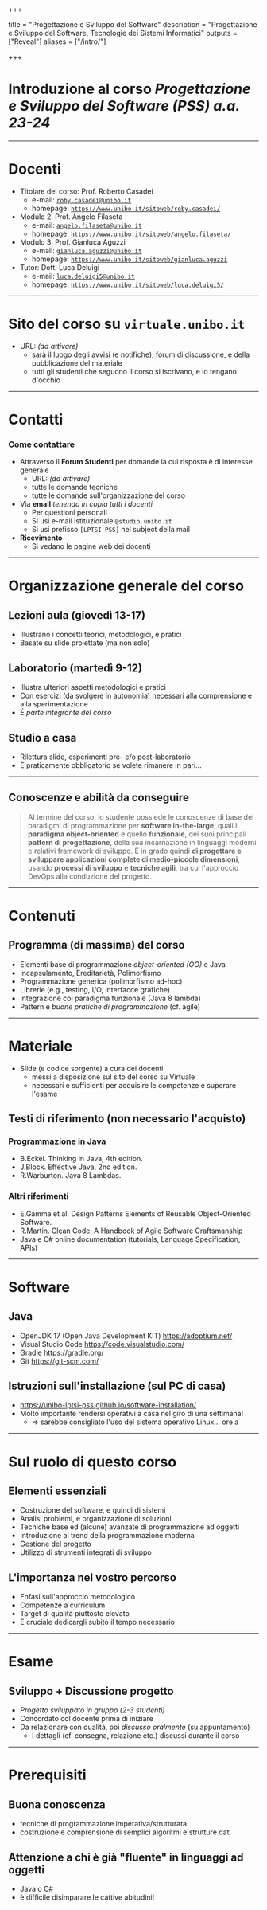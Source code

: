  
+++

title = "Progettazione e Sviluppo del Software"
description = "Progettazione e Sviluppo del Software, Tecnologie dei Sistemi Informatici"
outputs = ["Reveal"]
aliases = ["/intro/"]

+++

# Introduzione al corso *Progettazione e Sviluppo del Software (PSS) a.a. 23-24*

<!-- write-here "../cover.md" -->

<!-- end-write -->

---

# Docenti

* Titolare del corso: Prof. Roberto Casadei
  * e-mail: [`roby.casadei@unibo.it`](mailto:roby.casadei@unibo.it)
  * homepage: [`https://www.unibo.it/sitoweb/roby.casadei/`](https://www.unibo.it/sitoweb/roby.casadei/)
* Modulo 2: Prof. Angelo Filaseta
  * e-mail: [`angelo.filaseta@unibo.it`](mailto:angelo.filaseta@unibo.it)
  * homepage: [`https://www.unibo.it/sitoweb/angelo.filaseta/`](https://www.unibo.it/sitoweb/angelo.filaseta/)
* Modulo 3: Prof. Gianluca Aguzzi
  * e-mail: [`gianluca.aguzzi@unibo.it`](mailto:gianluca.aguzzi@unibo.it)
  * homepage: [`https://www.unibo.it/sitoweb/gianluca.aguzzi`](https://www.unibo.it/sitoweb/gianluca.aguzzi)
* Tutor: Dott. Luca Deluigi
  * e-mail: [`luca.deluigi5@unibo.it`](mailto:luca.deluigi5@unibo.it)
  * homepage: [`https://www.unibo.it/sitoweb/luca.deluigi5/`](https://www.unibo.it/sitoweb/luca.deluigi5/)
  

---

# Sito del corso su `virtuale.unibo.it`

* URL: *(da attivare)* <!-- [`https://virtuale.unibo.it/course/view.php?id=42156`](https://virtuale.unibo.it/course/view.php?id=42156) -->
  * sarà il luogo degli avvisi (e notifiche), forum di discussione, e della pubblicazione del materiale
  * tutti gli studenti che seguono il corso si iscrivano, e lo tengano d'occhio

---

# Contatti

### Come contattare

* Attraverso il **Forum Studenti** per domande la cui risposta è di interesse generale
  * URL: <!-- https://virtuale.unibo.it/mod/forum/view.php?id=TODO --> *(da attivare)*
  * tutte le domande tecniche
  * tutte le domande sull'organizzazione del corso
* Via **email** *tenendo in copia tutti i docenti*
  * Per questioni personali
  * Si usi e-mail istituzionale `@studio.unibo.it`
  * Si usi prefisso `[LPTSI-PSS]` nel subject della mail
* **Ricevimento**
  * Si vedano le pagine web dei docenti

---



# Organizzazione generale del corso

  ## Lezioni aula (giovedì 13-17)

  * Illustrano i concetti teorici, metodologici, e pratici
  * Basate su slide proiettate (ma non solo)

  ## Laboratorio (martedì 9-12)
  
  * Illustra ulteriori aspetti metodologici e pratici
  * Con esercizi (da svolgere in autonomia) necessari alla comprensione e alla sperimentazione
  * *È parte integrante del corso*

  ## Studio a casa
  * Rilettura slide, esperimenti pre- e/o post-laboratorio
  * È praticamente obbligatorio se volete rimanere in pari...

---


## Conoscenze e abilità da conseguire

> Al termine del corso, lo studente possiede le conoscenze di base dei paradigmi di programmazione per **software in-the-large**, quali il **paradigma object-oriented** e quello **funzionale**, dei suoi principali **pattern di progettazione**, della sua incarnazione in linguaggi moderni e relativi framework di sviluppo. È in grado quindi **di progettare e sviluppare applicazioni complete di medio-piccole dimensioni**, usando **processi di sviluppo** e **tecniche agili**, tra cui l'approccio DevOps alla conduzione del progetto.


---

# Contenuti

  ## Programma (di massima) del corso

  * Elementi base di programmazione *object-oriented (OO)* e Java
  * Incapsulamento, Ereditarietà, Polimorfismo
  * Programmazione generica (polimorfismo ad-hoc)
  * Librerie (e.g., testing, I/O, interfacce grafiche)
  * Integrazione col paradigma funzionale (Java 8 lambda)
  * Pattern e *buone pratiche di programmazione* (cf. agile)

---

# Materiale

- Slide (e codice sorgente) a cura dei docenti
  - messi a disposizione sul sito del corso su Virtuale
  - necessari e sufficienti per acquisire le competenze e superare l'esame

## Testi di riferimento (non necessario l'acquisto)
  ### Programmazione in Java
  * B.Eckel. Thinking in Java, 4th edition.
  * J.Block. Effective Java, 2nd edition.
  * R.Warburton. Java 8 Lambdas.

<!--  ### Programmazione in C\#
  * Jon Skeet. C\# in depth, 3rd edition.
-->

  ### Altri riferimenti
  * E.Gamma et al. Design Patterns Elements of Reusable Object-Oriented Software.
  * R.Martin. Clean Code: A Handbook of Agile Software Craftsmanship
  * Java e C\# online documentation (tutorials, Language Specification, APIs)

---

# Software
## Java
* OpenJDK 17 (Open Java Development KIT) https://adoptium.net/
* Visual Studio Code https://code.visualstudio.com/
* Gradle https://gradle.org/
* Git https://git-scm.com/

## Istruzioni sull'installazione (sul PC di casa)
* https://unibo-lptsi-pss.github.io/software-installation/
* Molto importante rendersi operativi a casa nel giro di una settimana!
  * $\Rightarrow$ sarebbe consigliato l'uso del sistema operativo Linux...
ore a 
---

# Sul ruolo di questo corso
## Elementi essenziali
* Costruzione del software, e quindi di sistemi
* Analisi problemi, e organizzazione di soluzioni
* Tecniche base ed (alcune) avanzate di programmazione ad oggetti
* Introduzione al trend della programmazione moderna
* Gestione del progetto
* Utilizzo di strumenti integrati di sviluppo

## L'importanza nel vostro percorso
* Enfasi sull'approccio metodologico
* Competenze a curriculum
* Target di qualità piuttosto elevato
* È cruciale dedicargli subito il tempo necessario

---

# Esame

## Sviluppo + Discussione progetto

* *Progetto sviluppato in gruppo (2-3 studenti)* <!-- ; 60-70 ore a testa -->
* Concordato col docente prima di iniziare
* Da relazionare con qualità, poi *discusso oralmente* (su appuntamento)
    * I dettagli (cf. consegna, relazione etc.) discussi durante il corso

---

# Prerequisiti

## Buona conoscenza
* tecniche di programmazione imperativa/strutturata
* costruzione e comprensione di semplici algoritmi e strutture dati

## Attenzione a chi è già "fluente" in linguaggi ad oggetti
* Java o C#
* è difficile disimparare le cattive abitudini!
